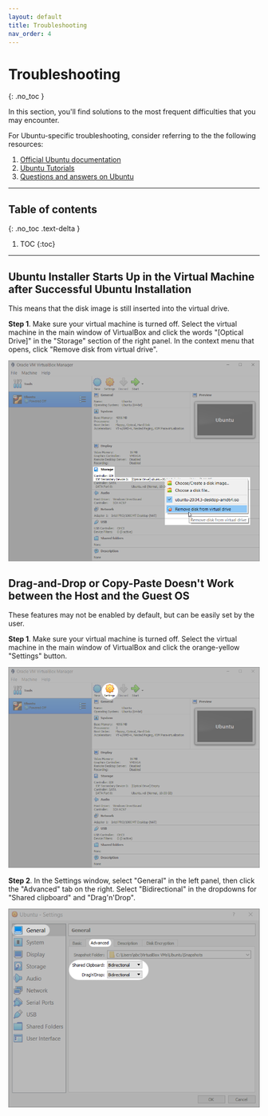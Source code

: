 ```yaml
---
layout: default
title: Troubleshooting
nav_order: 4
---
```


# Troubleshooting
{: .no_toc }

In this section, you'll find solutions to the most frequent difficulties that you may encounter. 

For Ubuntu-specific troubleshooting, consider referring to the the following resources:

1. [Official Ubuntu documentation](https://help.ubuntu.com/)
2. [Ubuntu Tutorials](https://ubuntu.com/tutorials)
3. [Questions and answers on Ubuntu](https://askubuntu.com/)

---

## Table of contents
{: .no_toc .text-delta }

1. TOC
{:toc}

---

## Ubuntu Installer Starts Up in the Virtual Machine after Successful Ubuntu Installation

This means that the disk image is still inserted into the virtual drive.

**Step 1**. Make sure your virtual machine is turned off. Select the virtual machine in the main window of VirtualBox and click the words "[Optical Drive]" in the "Storage" section of the right panel. In the context menu that opens, click "Remove disk from virtual drive".

![VirtualBox Main Window - Remove disk image](./assets/VB-remove-disk-image.png)

## Drag-and-Drop or Copy-Paste Doesn't Work between the Host and the Guest OS

These features may not be enabled by default, but can be easily set by the user.

**Step 1**. Make sure your virtual machine is turned off. Select the virtual machine in the main window of VirtualBox and click the orange-yellow "Settings" button.

![VirtualBox Main Window - Settings Button](./assets/VM-11-settings.png)

**Step 2**. In the Settings window, select "General" in the left panel, then click the "Advanced" tab on the right. Select "Bidirectional" in the dropdowns for "Shared clipboard" and "Drag'n'Drop".

![VirtualBox Main Window - Settings Button](./assets/VB-settings-advanced.png)

